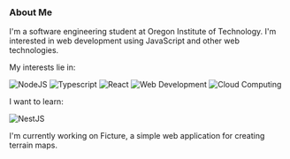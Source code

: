### About Me

I'm a software engineering student at Oregon Institute of Technology. I'm interested in web development using JavaScript and other web technologies.

My interests lie in:

![NodeJS](https://img.shields.io/badge/-Nodejs-black?style=for-the-badge&logo=Node.js)
![Typescript](https://img.shields.io/badge/-typescript-yellow?style=for-the-badge&logo=typescript)
![React](https://img.shields.io/badge/-React-black?style=for-the-badge&logo=react) 
![Web Development](https://img.shields.io/badge/-Web%20development-blue?style=for-the-badge)
![Cloud Computing](https://img.shields.io/badge/-Cloud%20computing-orange?style=for-the-badge)

I want to learn: 

![NestJS](https://img.shields.io/badge/-nestjs-red?style=for-the-badge&logo=nestjs)

I'm currently working on Ficture, a simple web application for creating terrain maps.


<!--
**mengistristen/mengistristen** is a ✨ _special_ ✨ repository because its `README.md` (this file) appears on your GitHub profile.

Here are some ideas to get you started:

- 🔭 I’m currently working on ...
- 🌱 I’m currently learning ...
- 👯 I’m looking to collaborate on ...
- 🤔 I’m looking for help with ...
- 💬 Ask me about ...
- 📫 How to reach me: ...
- 😄 Pronouns: ...
- ⚡ Fun fact: ...
-->
